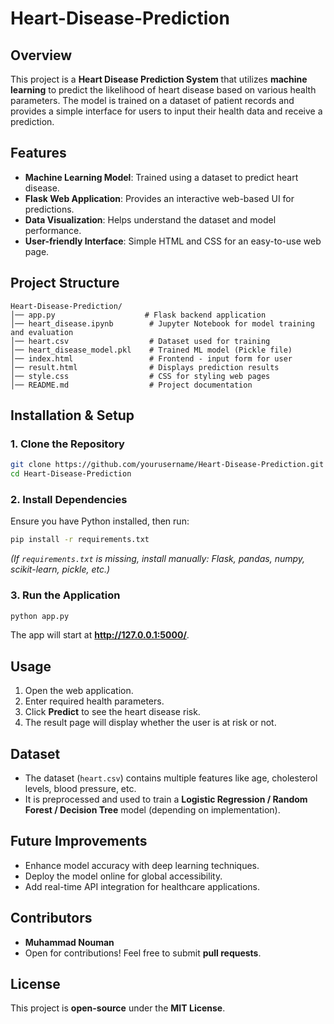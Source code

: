 
# Heart-Disease-Prediction

## Overview
This project is a **Heart Disease Prediction System** that utilizes **machine learning** to predict the likelihood of heart disease based on various health parameters. The model is trained on a dataset of patient records and provides a simple interface for users to input their health data and receive a prediction.

## Features
- **Machine Learning Model**: Trained using a dataset to predict heart disease.
- **Flask Web Application**: Provides an interactive web-based UI for predictions.
- **Data Visualization**: Helps understand the dataset and model performance.
- **User-friendly Interface**: Simple HTML and CSS for an easy-to-use web page.

## Project Structure
```
Heart-Disease-Prediction/
│── app.py                    # Flask backend application
│── heart_disease.ipynb        # Jupyter Notebook for model training and evaluation
│── heart.csv                  # Dataset used for training
│── heart_disease_model.pkl    # Trained ML model (Pickle file)
│── index.html                 # Frontend - input form for user
│── result.html                # Displays prediction results
│── style.css                  # CSS for styling web pages
│── README.md                  # Project documentation
```

## Installation & Setup
### 1. Clone the Repository
```bash
git clone https://github.com/yourusername/Heart-Disease-Prediction.git
cd Heart-Disease-Prediction
```

### 2. Install Dependencies
Ensure you have Python installed, then run:
```bash
pip install -r requirements.txt
```
*(If `requirements.txt` is missing, install manually: Flask, pandas, numpy, scikit-learn, pickle, etc.)*

### 3. Run the Application
```bash
python app.py
```
The app will start at **http://127.0.0.1:5000/**.

## Usage
1. Open the web application.
2. Enter required health parameters.
3. Click **Predict** to see the heart disease risk.
4. The result page will display whether the user is at risk or not.

## Dataset
- The dataset (`heart.csv`) contains multiple features like age, cholesterol levels, blood pressure, etc.
- It is preprocessed and used to train a **Logistic Regression / Random Forest / Decision Tree** model (depending on implementation).

## Future Improvements
- Enhance model accuracy with deep learning techniques.
- Deploy the model online for global accessibility.
- Add real-time API integration for healthcare applications.

## Contributors
- **Muhammad Nouman**
- Open for contributions! Feel free to submit **pull requests**.

## License
This project is **open-source** under the **MIT License**.


